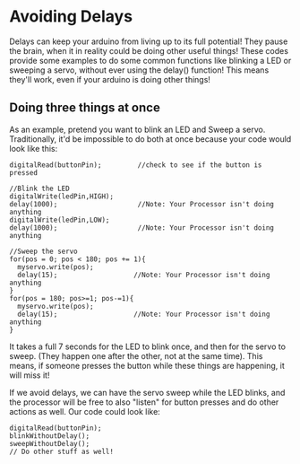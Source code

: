 Avoiding Delays
===============

Delays can keep your arduino from living up to its full potential! They pause the brain, when it in reality could be doing other useful things! These codes provide some examples to do some common functions like blinking a LED or sweeping a servo, without ever using the delay() function! This means they'll work, even if your arduino is doing other things!

Doing three things at once
------------------------
As an example, pretend you want to blink an LED and Sweep a servo. Traditionally, it'd be impossible to do both at once because your code would look like this:

    digitalRead(buttonPin); 		//check to see if the button is pressed

    //Blink the LED
    digitalWrite(ledPin,HIGH);
    delay(1000);					//Note: Your Processor isn't doing anything
    digitalWrite(ledPin,LOW);
    delay(1000);					//Note: Your Processor isn't doing anything

    //Sweep the servo
    for(pos = 0; pos < 180; pos += 1){
      myservo.write(pos);  
      delay(15);                   //Note: Your Processor isn't doing anything
    } 
    for(pos = 180; pos>=1; pos-=1){                                
      myservo.write(pos);           
      delay(15);                   //Note: Your Processor isn't doing anything
    } 

It takes a full 7 seconds for the LED to blink once, and then for the servo to sweep. (They happen one after the other, not at the same time). This means, if someone presses the button while these things are happening, it will miss it!

If we avoid delays, we can have the servo sweep while the LED blinks, and the processor will be free to also "listen" for button presses and do other actions as well. Our code could look like:

	digitalRead(buttonPin);
	blinkWithoutDelay();
	sweepWithoutDelay();
	// Do other stuff as well!

